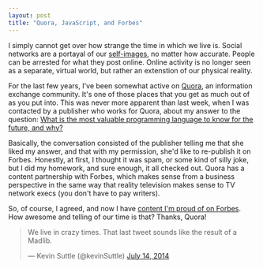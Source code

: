 ```yaml
---
layout: post
title: "Quora, JavaScript, and Forbes"
---
```


I simply cannot get over how strange the time in which we live is. Social networks are a portayal of our [self-images](http://en.wikipedia.org/wiki/Self-image), no matter how accurate. People can be arrested for what they post online. Online activity is no longer seen as a separate, virtual world, but rather an extenstion of our physical reality.

For the last few years, I've been somewhat active on [Quora](https://www.quora.com/Kevin-Suttle), an information exchange community. It's one of those places that you get as much out of as you put into. This was never more apparent than last week, when I was contacted by a publisher who works for Quora, about my answer to the question: [What is the most valuable programming language to know for the future, and why?](https://www.quora.com/Computer-Science/What-is-the-most-valuable-programming-language-to-know-for-the-future-and-why/answer/Kevin-Suttle)

Basically, the conversation consisted of the publisher telling me that she liked my answer, and that with my permission, she'd like to re-publish it on Forbes. Honestly, at first, I thought it was spam, or some kind of silly joke, but I did my homework, and sure enough, it all checked out. Quora has a content partnership with Forbes, which makes sense from a business perspective in the same way that reality television makes sense to TV network execs (you don't have to pay writers).

So, of course, I agreed, and now I have [content I'm proud of on Forbes](forbes.com/sites/quora/2014/07/14/what-is-the-most-valuable-programming-language-to-know-for-the-future-and-why/). How awesome and telling of our time is that? Thanks, Quora!

<blockquote class="twitter-tweet" lang="en"><p>We live in crazy times. That last tweet sounds like the result of a Madlib.</p>&mdash; Kevin Suttle (@kevinSuttle) <a href="https://twitter.com/kevinSuttle/statuses/488748327328960512">July 14, 2014</a></blockquote>
<script async src="//platform.twitter.com/widgets.js" charset="utf-8"></script>

